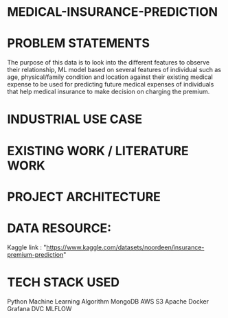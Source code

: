 # Medical-insurance-prediction

# Problem Statements
The purpose of this data is to look into the different features to observe their relationship, ML model based on several features of individual such as age, physical/family condition and location against their existing medical expense to be used for predicting future medical expenses of individuals that help medical insurance to make decision on charging the premium.

# Industrial Use Case
# Existing work / Literature work
# Project Architecture

<style>
flowcharts/pro_arch{width: 120px;height: 100px;}
h1{text-transform:uppercase}
</style>

# Data Resource:
Kaggle link : "https://www.kaggle.com/datasets/noordeen/insurance-premium-prediction"

# Tech Stack used
Python
Machine Learning Algorithm
MongoDB 
AWS S3
Apache
Docker
Grafana
DVC
MLFLOW
